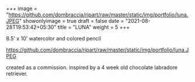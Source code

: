 +++
image = "https://github.com/dombraccia/ripart/raw/master/static/img/portfolio/luna.JPEG"
showonlyimage = true
draft = false
date = "2021-08-28T19:53:42+05:30"
title = "LUNA"
weight = 5
+++

8.5' x 10' watercolor and colored pencil
<!--more-->

https://github.com/dombraccia/ripart/raw/master/static/img/portfolio/luna.JPEG

created as a commission. inspired by a 4 week old chocolate labradore retriever.

